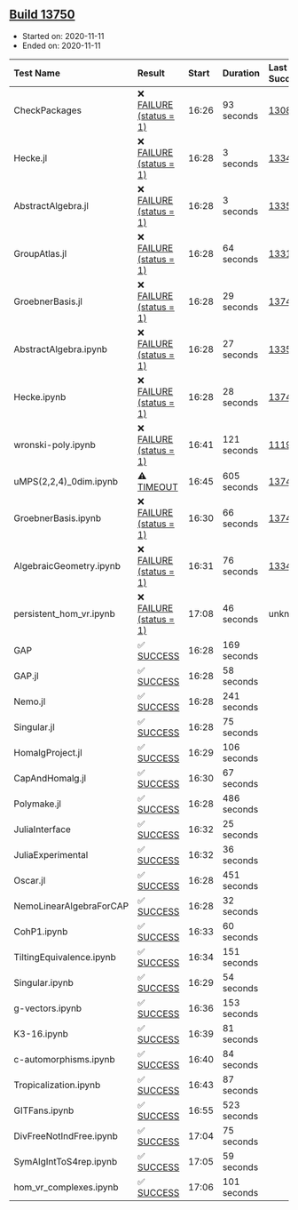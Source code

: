 ## [Build 13750](https://oscarci.mathematik.uni-kl.de/job/oscar/13750/)

* Started on: 2020-11-11
* Ended on: 2020-11-11

| Test Name    | Result | Start | Duration | Last Success | First Failure |
|:-------------|:-------|:------|:---------|:-------------|:--------------|
| CheckPackages | ❌ [FAILURE (status = 1)](https://oscarci.mathematik.uni-kl.de/job/oscar/13750/artifact/logs/build-13750/CheckPackages.log) | 16:26 | 93 seconds | [13085](https://oscarci.mathematik.uni-kl.de/job/oscar/13085/) | [13086](https://oscarci.mathematik.uni-kl.de/job/oscar/13086/) |
| Hecke.jl | ❌ [FAILURE (status = 1)](https://oscarci.mathematik.uni-kl.de/job/oscar/13750/artifact/logs/build-13750/Hecke.jl.log) | 16:28 | 3 seconds | [13341](https://oscarci.mathematik.uni-kl.de/job/oscar/13341/) | [13342](https://oscarci.mathematik.uni-kl.de/job/oscar/13342/) |
| AbstractAlgebra.jl | ❌ [FAILURE (status = 1)](https://oscarci.mathematik.uni-kl.de/job/oscar/13750/artifact/logs/build-13750/AbstractAlgebra.jl.log) | 16:28 | 3 seconds | [13355](https://oscarci.mathematik.uni-kl.de/job/oscar/13355/) | [13356](https://oscarci.mathematik.uni-kl.de/job/oscar/13356/) |
| GroupAtlas.jl | ❌ [FAILURE (status = 1)](https://oscarci.mathematik.uni-kl.de/job/oscar/13750/artifact/logs/build-13750/GroupAtlas.jl.log) | 16:28 | 64 seconds | [13311](https://oscarci.mathematik.uni-kl.de/job/oscar/13311/) | [13312](https://oscarci.mathematik.uni-kl.de/job/oscar/13312/) |
| GroebnerBasis.jl | ❌ [FAILURE (status = 1)](https://oscarci.mathematik.uni-kl.de/job/oscar/13750/artifact/logs/build-13750/GroebnerBasis.jl.log) | 16:28 | 29 seconds | [13747](https://oscarci.mathematik.uni-kl.de/job/oscar/13747/) | [13748](https://oscarci.mathematik.uni-kl.de/job/oscar/13748/) |
| AbstractAlgebra.ipynb | ❌ [FAILURE (status = 1)](https://oscarci.mathematik.uni-kl.de/job/oscar/13750/artifact/logs/build-13750/AbstractAlgebra.ipynb.log) | 16:28 | 27 seconds | [13355](https://oscarci.mathematik.uni-kl.de/job/oscar/13355/) | [13356](https://oscarci.mathematik.uni-kl.de/job/oscar/13356/) |
| Hecke.ipynb | ❌ [FAILURE (status = 1)](https://oscarci.mathematik.uni-kl.de/job/oscar/13750/artifact/logs/build-13750/Hecke.ipynb.log) | 16:28 | 28 seconds | [13749](https://oscarci.mathematik.uni-kl.de/job/oscar/13749/) | [13750](https://oscarci.mathematik.uni-kl.de/job/oscar/13750/) |
| wronski-poly.ipynb | ❌ [FAILURE (status = 1)](https://oscarci.mathematik.uni-kl.de/job/oscar/13750/artifact/logs/build-13750/wronski-poly.ipynb.log) | 16:41 | 121 seconds | [11192](https://oscarci.mathematik.uni-kl.de/job/oscar/11192/) | [11193](https://oscarci.mathematik.uni-kl.de/job/oscar/11193/) |
| uMPS(2,2,4)_0dim.ipynb | ⚠ [TIMEOUT](https://oscarci.mathematik.uni-kl.de/job/oscar/13750/artifact/logs/build-13750/uMPS-2-2-4-_0dim.ipynb.log) | 16:45 | 605 seconds | [13749](https://oscarci.mathematik.uni-kl.de/job/oscar/13749/) | [13750](https://oscarci.mathematik.uni-kl.de/job/oscar/13750/) |
| GroebnerBasis.ipynb | ❌ [FAILURE (status = 1)](https://oscarci.mathematik.uni-kl.de/job/oscar/13750/artifact/logs/build-13750/GroebnerBasis.ipynb.log) | 16:30 | 66 seconds | [13748](https://oscarci.mathematik.uni-kl.de/job/oscar/13748/) | [13749](https://oscarci.mathematik.uni-kl.de/job/oscar/13749/) |
| AlgebraicGeometry.ipynb | ❌ [FAILURE (status = 1)](https://oscarci.mathematik.uni-kl.de/job/oscar/13750/artifact/logs/build-13750/AlgebraicGeometry.ipynb.log) | 16:31 | 76 seconds | [13341](https://oscarci.mathematik.uni-kl.de/job/oscar/13341/) | [13342](https://oscarci.mathematik.uni-kl.de/job/oscar/13342/) |
| persistent_hom_vr.ipynb | ❌ [FAILURE (status = 1)](https://oscarci.mathematik.uni-kl.de/job/oscar/13750/artifact/logs/build-13750/persistent_hom_vr.ipynb.log) | 17:08 | 46 seconds | unknown | unknown |
| GAP | ✅ [SUCCESS](https://oscarci.mathematik.uni-kl.de/job/oscar/13750/artifact/logs/build-13750/GAP.log) | 16:28 | 169 seconds |  |  |
| GAP.jl | ✅ [SUCCESS](https://oscarci.mathematik.uni-kl.de/job/oscar/13750/artifact/logs/build-13750/GAP.jl.log) | 16:28 | 58 seconds |  |  |
| Nemo.jl | ✅ [SUCCESS](https://oscarci.mathematik.uni-kl.de/job/oscar/13750/artifact/logs/build-13750/Nemo.jl.log) | 16:28 | 241 seconds |  |  |
| Singular.jl | ✅ [SUCCESS](https://oscarci.mathematik.uni-kl.de/job/oscar/13750/artifact/logs/build-13750/Singular.jl.log) | 16:28 | 75 seconds |  |  |
| HomalgProject.jl | ✅ [SUCCESS](https://oscarci.mathematik.uni-kl.de/job/oscar/13750/artifact/logs/build-13750/HomalgProject.jl.log) | 16:29 | 106 seconds |  |  |
| CapAndHomalg.jl | ✅ [SUCCESS](https://oscarci.mathematik.uni-kl.de/job/oscar/13750/artifact/logs/build-13750/CapAndHomalg.jl.log) | 16:30 | 67 seconds |  |  |
| Polymake.jl | ✅ [SUCCESS](https://oscarci.mathematik.uni-kl.de/job/oscar/13750/artifact/logs/build-13750/Polymake.jl.log) | 16:28 | 486 seconds |  |  |
| JuliaInterface | ✅ [SUCCESS](https://oscarci.mathematik.uni-kl.de/job/oscar/13750/artifact/logs/build-13750/JuliaInterface.log) | 16:32 | 25 seconds |  |  |
| JuliaExperimental | ✅ [SUCCESS](https://oscarci.mathematik.uni-kl.de/job/oscar/13750/artifact/logs/build-13750/JuliaExperimental.log) | 16:32 | 36 seconds |  |  |
| Oscar.jl | ✅ [SUCCESS](https://oscarci.mathematik.uni-kl.de/job/oscar/13750/artifact/logs/build-13750/Oscar.jl.log) | 16:28 | 451 seconds |  |  |
| NemoLinearAlgebraForCAP | ✅ [SUCCESS](https://oscarci.mathematik.uni-kl.de/job/oscar/13750/artifact/logs/build-13750/NemoLinearAlgebraForCAP.log) | 16:28 | 32 seconds |  |  |
| CohP1.ipynb | ✅ [SUCCESS](https://oscarci.mathematik.uni-kl.de/job/oscar/13750/artifact/logs/build-13750/CohP1.ipynb.log) | 16:33 | 60 seconds |  |  |
| TiltingEquivalence.ipynb | ✅ [SUCCESS](https://oscarci.mathematik.uni-kl.de/job/oscar/13750/artifact/logs/build-13750/TiltingEquivalence.ipynb.log) | 16:34 | 151 seconds |  |  |
| Singular.ipynb | ✅ [SUCCESS](https://oscarci.mathematik.uni-kl.de/job/oscar/13750/artifact/logs/build-13750/Singular.ipynb.log) | 16:29 | 54 seconds |  |  |
| g-vectors.ipynb | ✅ [SUCCESS](https://oscarci.mathematik.uni-kl.de/job/oscar/13750/artifact/logs/build-13750/g-vectors.ipynb.log) | 16:36 | 153 seconds |  |  |
| K3-16.ipynb | ✅ [SUCCESS](https://oscarci.mathematik.uni-kl.de/job/oscar/13750/artifact/logs/build-13750/K3-16.ipynb.log) | 16:39 | 81 seconds |  |  |
| c-automorphisms.ipynb | ✅ [SUCCESS](https://oscarci.mathematik.uni-kl.de/job/oscar/13750/artifact/logs/build-13750/c-automorphisms.ipynb.log) | 16:40 | 84 seconds |  |  |
| Tropicalization.ipynb | ✅ [SUCCESS](https://oscarci.mathematik.uni-kl.de/job/oscar/13750/artifact/logs/build-13750/Tropicalization.ipynb.log) | 16:43 | 87 seconds |  |  |
| GITFans.ipynb | ✅ [SUCCESS](https://oscarci.mathematik.uni-kl.de/job/oscar/13750/artifact/logs/build-13750/GITFans.ipynb.log) | 16:55 | 523 seconds |  |  |
| DivFreeNotIndFree.ipynb | ✅ [SUCCESS](https://oscarci.mathematik.uni-kl.de/job/oscar/13750/artifact/logs/build-13750/DivFreeNotIndFree.ipynb.log) | 17:04 | 75 seconds |  |  |
| SymAlgIntToS4rep.ipynb | ✅ [SUCCESS](https://oscarci.mathematik.uni-kl.de/job/oscar/13750/artifact/logs/build-13750/SymAlgIntToS4rep.ipynb.log) | 17:05 | 59 seconds |  |  |
| hom_vr_complexes.ipynb | ✅ [SUCCESS](https://oscarci.mathematik.uni-kl.de/job/oscar/13750/artifact/logs/build-13750/hom_vr_complexes.ipynb.log) | 17:06 | 101 seconds |  |  |
